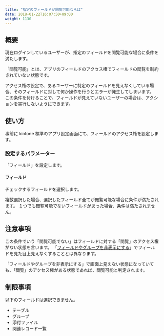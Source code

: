 ```yaml
---
title: "指定のフィールドが閲覧可能ならば"
date: 2018-01-22T16:07:50+09:00
weight: 1130
---
```


## 概要

現在ログインしているユーザーが、指定のフィールドを閲覧可能な場合に条件を満たします。

「閲覧可能」とは、アプリのフィールドのアクセス権でフィールドの閲覧を制約されていない状態です。

アクセス権の設定で、あるユーザーに特定のフィールドを見えなくしている場合、そのフィールドに対して何か操作を行うとエラーが発生してしまいます。
この条件を付けることで、フィールドが見えていないユーザーの場合は、アクションを実行しないようにできます。

## 使い方

事前に kintone 標準のアプリ設定画面にて、フィールドのアクセス権を設定します。

### 設定するパラメーター
「フィールド」を設定します。

#### フィールド

チェックするフィールドを選択します。

複数選択した場合、選択したフィールド全てが閲覧可能な場合に条件が満たされます。
１つでも閲覧可能でないフィールドがあった場合、条件は満たされません。

## 注意事項

この条件でいう「閲覧可能でない」はフィールドに対する「閲覧」のアクセス権がない状態を言います。
「[フィールドやグループを非表示にする](../../../actions/field/hide_field/)」でフィールドを見た目上見えなくすることとは異なります。

「フィールドやグループを非表示にする」で画面上見えない状態になっていても、「閲覧」のアクセス権がある状態であれば、閲覧可能と判定されます。

## 制限事項

以下のフィールドは選択できません。

- テーブル
- グループ
- 添付ファイル
- 関連レコード一覧
